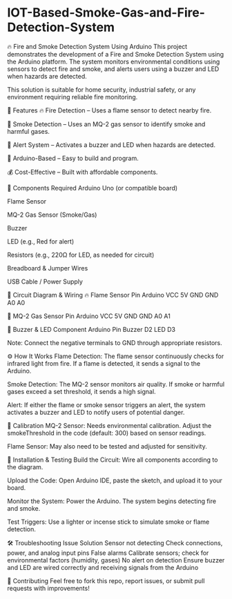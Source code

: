 # IOT-Based-Smoke-Gas-and-Fire-Detection-System

🔥 Fire and Smoke Detection System Using Arduino
This project demonstrates the development of a Fire and Smoke Detection System using the Arduino platform. The system monitors environmental conditions using sensors to detect fire and smoke, and alerts users using a buzzer and LED when hazards are detected.

This solution is suitable for home security, industrial safety, or any environment requiring reliable fire monitoring.

🚀 Features
🔥 Fire Detection – Uses a flame sensor to detect nearby fire.

💨 Smoke Detection – Uses an MQ-2 gas sensor to identify smoke and harmful gases.

🚨 Alert System – Activates a buzzer and LED when hazards are detected.

🤖 Arduino-Based – Easy to build and program.

💰 Cost-Effective – Built with affordable components.

🧰 Components Required
Arduino Uno (or compatible board)

Flame Sensor

MQ-2 Gas Sensor (Smoke/Gas)

Buzzer

LED (e.g., Red for alert)

Resistors (e.g., 220Ω for LED, as needed for circuit)

Breadboard & Jumper Wires

USB Cable / Power Supply

🔌 Circuit Diagram & Wiring
🔥 Flame Sensor
Pin	Arduino
VCC	5V
GND	GND
A0	A0

💨 MQ-2 Gas Sensor
Pin	Arduino
VCC	5V
GND	GND
A0	A1

🔔 Buzzer & LED
Component	Arduino Pin
Buzzer	D2
LED	D3

Note: Connect the negative terminals to GND through appropriate resistors.

⚙️ How It Works
Flame Detection: The flame sensor continuously checks for infrared light from fire. If a flame is detected, it sends a signal to the Arduino.

Smoke Detection: The MQ-2 sensor monitors air quality. If smoke or harmful gases exceed a set threshold, it sends a high signal.

Alert: If either the flame or smoke sensor triggers an alert, the system activates a buzzer and LED to notify users of potential danger.

🎯 Calibration
MQ-2 Sensor: Needs environmental calibration. Adjust the smokeThreshold in the code (default: 300) based on sensor readings.

Flame Sensor: May also need to be tested and adjusted for sensitivity.

🔧 Installation & Testing
Build the Circuit: Wire all components according to the diagram.

Upload the Code: Open Arduino IDE, paste the sketch, and upload it to your board.

Monitor the System: Power the Arduino. The system begins detecting fire and smoke.

Test Triggers: Use a lighter or incense stick to simulate smoke or flame detection.

🛠️ Troubleshooting
Issue	Solution
Sensor not detecting	Check connections, power, and analog input pins
False alarms	Calibrate sensors; check for environmental factors (humidity, gases)
No alert on detection	Ensure buzzer and LED are wired correctly and receiving signals from the Arduino

🤝 Contributing
Feel free to fork this repo, report issues, or submit pull requests with improvements!

